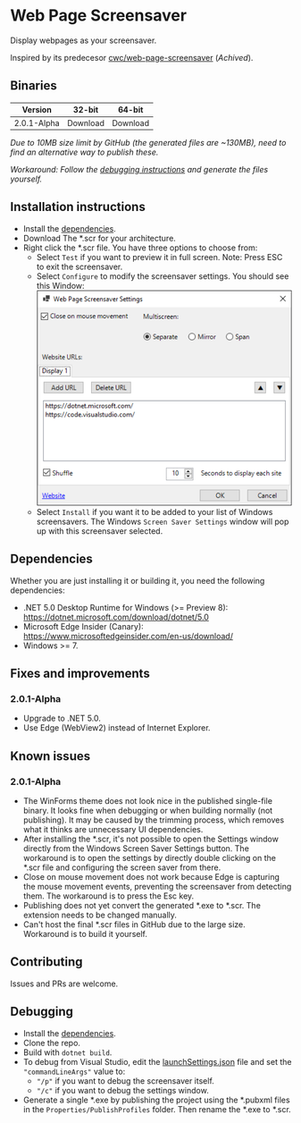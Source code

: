 # Web Page Screensaver

Display webpages as your screensaver.

Inspired by its predecesor [cwc/web-page-screensaver](https://github.com/cwc/web-page-screensaver) (_Achived_).

## Binaries

Version|32-bit|64-bit
---|---|---
| 2.0.1-Alpha | Download | Download |
 _Due to 10MB size limit by GitHub (the generated files are ~130MB), need to find an alternative way to publish these._

_Workaround: Follow the [debugging instructions](#Debugging) and generate the files yourself._


## Installation instructions

* Install the [dependencies](#Dependencies).
* Download The *.scr for your architecture.
* Right click the *.scr file. You have three options to choose from:
  * Select `Test` if you want to preview it in full screen. Note: Press ESC to exit the screensaver.
  * Select `Configure` to modify the screensaver settings. You should see this Window:
  ![Screenshot](screenshot.png)
  * Select `Install` if you want it to be added to your list of Windows screensavers. The Windows `Screen Saver Settings` window will pop up with this screensaver selected.

## Dependencies

Whether you are just installing it or building it, you need the following dependencies:

* .NET 5.0 Desktop Runtime for Windows (>= Preview 8): https://dotnet.microsoft.com/download/dotnet/5.0
* Microsoft Edge Insider (Canary): https://www.microsoftedgeinsider.com/en-us/download/
* Windows >= 7.

## Fixes and improvements

### 2.0.1-Alpha
* Upgrade to .NET 5.0.
* Use Edge (WebView2) instead of Internet Explorer.

## Known issues

### 2.0.1-Alpha

* The WinForms theme does not look nice in the published single-file binary. It looks fine when debugging or when building normally (not publishing). It may be caused by the trimming process, which removes what it thinks are unnecessary UI dependencies.
* After installing the *.scr, it's not possible to open the Settings window directly from the Windows Screen Saver Settings button. The workaround is to open the settings by directly double clicking on the *.scr file and configuring the screen saver from there.
* Close on mouse movement does not work because Edge is capturing the mouse movement events, preventing the screensaver from detecting them. The workaround is to press the Esc key.
* Publishing does not yet convert the generated *.exe to *.scr. The extension needs to be changed manually.
* Can't host the final *.scr files in GitHub due to the large size. Workaround is to build it yourself.

## Contributing

Issues and PRs are welcome.

## Debugging

* Install the [dependencies](#Dependencies).
* Clone the repo.
* Build with `dotnet build`.
* To debug from Visual Studio, edit the [launchSettings.json](Properties/launch.json) file and set the `"commandLineArgs"` value to:
  * `"/p"` if you want to debug the screensaver itself.
  * `"/c"` if you want to debug the settings window.
* Generate a single *.exe by publishing the project using the *.pubxml files in the `Properties/PublishProfiles` folder. Then rename the *.exe to *.scr.
